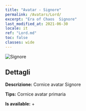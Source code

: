 ```yaml
---
title: "Avatar - Signore"
permalink: /Avatars/Lord/
excerpt: "Era of Chaos  Signore"
last_modified_at: 2021-06-30
locale: it
ref: "Lord.md"
toc: false
classes: wide
---
```

 ![Signore](/images/a/bg_head_mainView.png)

## Dettagli

 **Descrizione:** Cornice avatar Signore 

 **Tips:** Cornice avatar primaria 

 **Is available:**  + 


